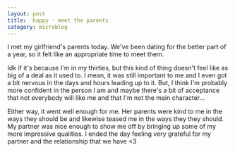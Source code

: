 ```yaml
---
layout: post
title:  happy - meet the parents
category: microblog
---
```


I met my girlfriend's parents today. We've been dating for the better part of a year, so it felt like an appropriate time to meet them.

Idk if it's because I'm in my thirties, but this kind of thing doesn't feel like as big of a deal as it used to. I mean, it was still important to me and I even got a bit nervous in the days and hours leading up to it. But, I think I'm probably more confident in the person I am and maybe there's a bit of acceptance that not everybody will like me and that I'm not the main character...

Either way, it went well enough for me. Her parents were kind to me in the ways they should be and likewise teased me in the ways they they should. My partner was nice enough to show me off by bringing up some of my more impressive qualities. I ended the day feeling very grateful for my partner and the relationship that we have <3
